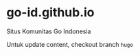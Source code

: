 go-id.github.io
===============

Situs Komunitas Go Indonesia

Untuk update content, checkout branch `hugo`
